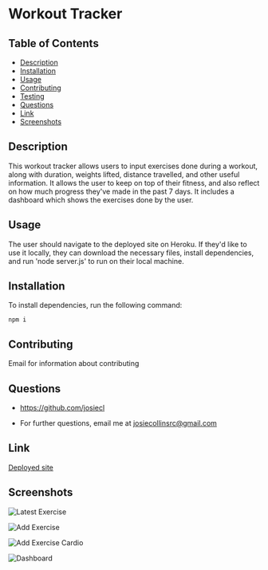 # Workout Tracker

## Table of Contents
* [Description](#description)
* [Installation](#installation)
* [Usage](#usage)
* [Contributing](#contributing)
* [Testing](#testing)
* [Questions](#questions)
* [Link](#link)
* [Screenshots](#screenshots)

## Description
This workout tracker allows users to input exercises done during a workout, along with duration, weights lifted, distance travelled, and other useful information. It allows the user to keep on top of their fitness, and also reflect on how much progress they've made in the past 7 days. It includes a dashboard which shows the exercises done by the user.

## Usage
The user should navigate to the deployed site on Heroku. If they'd like to use it locally, they can download the necessary files, install dependencies, and run 'node server.js' to run on their local machine.

## Installation
To install dependencies, run the following command: 
```
npm i
```

## Contributing
Email for information about contributing

## Questions
* https://github.com/josiecl

* For further questions, email me at josiecollinsrc@gmail.com

## Link
[Deployed site](https://afternoon-peak-19473.herokuapp.com/)

## Screenshots
![Latest Exercise](https://user-images.githubusercontent.com/74507818/115794294-62521a80-a393-11eb-96c8-7807f6dc3503.PNG)

![Add Exercise](https://user-images.githubusercontent.com/74507818/115794295-62521a80-a393-11eb-89ad-2ea80691dc27.PNG)

![Add Exercise Cardio](https://user-images.githubusercontent.com/74507818/115794296-62521a80-a393-11eb-8a9f-ba564fe698c4.PNG)

![Dashboard](https://user-images.githubusercontent.com/74507818/115794292-61b98400-a393-11eb-8a69-5cc87c8e59fe.PNG)